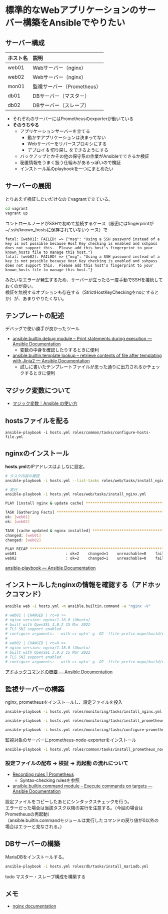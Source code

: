 # 標準的なWebアプリケーションのサーバー構築をAnsibleでやりたい

## サーバー構成

| ホスト名 | 説明         |
| :------- | :----------- |
| web01    | Webサーバー（nginx）  |
| web02    | Webサーバー（nginx）  |
| mon01    | 監視サーバー（Prometheus） |
| db01 | DBサーバー（マスター） |
| db02 | DBサーバー（スレーブ） |

- それぞれのサーバーにはPrometheusのexporterが動いている
- **そのうちやる**
  - アプリケーションサーバーを立てる
    - 動かすアプリケーションは決まってない
    - Webサーバーをリバースプロキシにする
    - デプロイ & 切り戻し をできるようにする
  - バックアップとかその他の保守系の作業がAnsibleでできるか検証
  - 秘匿情報をうまく扱う仕組みがあるっぽいので検証
  - インストール系のplaybookを一つにまとめたい

## サーバーの展開

とりあえず検証したいだけなのでvagrantで立ている。  

```bash
cd vagrant
vagrant up
```

コントロールノードがSSHで初めて接続するケース（厳密にはfingerprintが~/.ssh/known_hostsに保存されていないケース）で

```
fatal: [web01]: FAILED! => {"msg": "Using a SSH password instead of a key is not possible because Host Key checking is enabled and sshpass does not support this.  Please add this host's fingerprint to your known_hosts file to manage this host."}
fatal: [web02]: FAILED! => {"msg": "Using a SSH password instead of a key is not possible because Host Key checking is enabled and sshpass does not support this.  Please add this host's fingerprint to your known_hosts file to manage this host."}
```

みたいなエラーが発生するため、サーバーが立ったら一度手動でSSHを接続しておくのが良い。  
検証を無視するオプションも存在する（StrictHostKeyCheckingをnoにするとか）が、あまりやりたくない。  

## テンプレートの記述

デバッグで使い勝手が良かったツール

- [ansible.builtin.debug module – Print statements during execution — Ansible Documentation](https://docs.ansible.com/ansible/latest/collections/ansible/builtin/debug_module.html)
  - 変数の中身を確認したりするときに便利
- [ansible.builtin.template lookup – retrieve contents of file after templating with Jinja2 — Ansible Documentation](https://docs.ansible.com/ansible/latest/collections/ansible/builtin/template_lookup.html)
  - 試しに書いたテンプレートファイルが思った通りに出力されるかチェックするときに便利

## マジック変数について

- [マジック変数｜Ansible の使い方](https://zenn.dev/y_mrok/books/ansible-no-tsukaikata/viewer/chapter11)

## hostsファイルを配る

```
ansible-playbook -i hosts.yml roles/common/tasks/configure-hosts-file.yml
```

## nginxのインストール

**hosts.yml**のIPアドレスはよしなに設定。  

```bash
# タスク内容の確認
ansible-playbook -i hosts.yml --list-tasks roles/web/tasks/install_nginx.yml

# 実行
ansible-playbook -i hosts.yml roles/web/tasks/install_nginx.yml
```

```bash
PLAY [install nginx & update cache] ****************************************************************************************************************************************

TASK [Gathering Facts] *****************************************************************************************************************************************************
ok: [web01]
ok: [web02]

TASK [cache updated & nginx installed] *************************************************************************************************************************************
changed: [web01]
changed: [web02]

PLAY RECAP *****************************************************************************************************************************************************************
web01                      : ok=2    changed=1    unreachable=0    failed=0    skipped=0    rescued=0    ignored=0
web02                      : ok=2    changed=1    unreachable=0    failed=0    skipped=0    rescued=0    ignored=0
```

[ansible-playbook — Ansible Documentation](https://docs.ansible.com/ansible/latest/cli/ansible-playbook.html)

## インストールしたnginxの情報を確認する（アドホックコマンド）

```bash
ansible web -i hosts.yml -m ansible.builtin.command -a "nginx -V"

# web01 | CHANGED | rc=0 >>
# nginx version: nginx/1.18.0 (Ubuntu)
# built with OpenSSL 3.0.2 15 Mar 2022
# TLS SNI support enabled
# configure arguments: --with-cc-opt='-g -O2 -ffile-prefix-map=/build/nginx-d8gVax/nginx-1.18.0=. -flto=auto -ffat-lto-objects -flto=auto -ffat-lto-objects -fstack-protector-strong -Wformat -Werror=format-security -fPIC -Wdate-time -D_FORTIFY_SOURCE=2' --with-ld-opt='-Wl,-Bsymbolic-functions -flto=auto -ffat-lto-objects -flto=auto -Wl,-z,relro -Wl,-z,now -fPIC' --prefix=/usr/share/nginx --conf-path=/etc/nginx/nginx.conf --http-log-path=/var/log/nginx/access.log --error-log-path=/var/log/nginx/error.log --lock-path=/var/lock/nginx.lock --pid-path=/run/nginx.pid --modules-path=/usr/lib/nginx/modules --http-client-body-temp-path=/var/lib/nginx/body --http-fastcgi-temp-path=/var/lib/nginx/fastcgi --http-proxy-temp-path=/var/lib/nginx/proxy --http-scgi-temp-path=/var/lib/nginx/scgi --http-uwsgi-temp-path=/var/lib/nginx/uwsgi --with-compat --with-debug --with-pcre-jit --with-http_ssl_module --with-http_stub_status_module --with-http_realip_module --with-http_auth_request_module --with-http_v2_module --with-http_dav_module --with-http_slice_module --with-threads --add-dynamic-module=/build/nginx-d8gVax/nginx-1.18.0/debian/modules/http-geoip2 --with-http_addition_module --with-http_gunzip_module --with-http_gzip_static_module --with-http_sub_module
# 
# web02 | CHANGED | rc=0 >>
# nginx version: nginx/1.18.0 (Ubuntu)
# built with OpenSSL 3.0.2 15 Mar 2022
# TLS SNI support enabled
# configure arguments: --with-cc-opt='-g -O2 -ffile-prefix-map=/build/nginx-d8gVax/nginx-1.18.0=. -flto=auto -ffat-lto-objects -flto=auto -ffat-lto-objects -fstack-protector-strong -Wformat -Werror=format-security -fPIC -Wdate-time -D_FORTIFY_SOURCE=2' --with-ld-opt='-Wl,-Bsymbolic-functions -flto=auto -ffat-lto-objects -flto=auto -Wl,-z,relro -Wl,-z,now -fPIC' --prefix=/usr/share/nginx --conf-path=/etc/nginx/nginx.conf --http-log-path=/var/log/nginx/access.log --error-log-path=/var/log/nginx/error.log --lock-path=/var/lock/nginx.lock --pid-path=/run/nginx.pid --modules-path=/usr/lib/nginx/modules --http-client-body-temp-path=/var/lib/nginx/body --http-fastcgi-temp-path=/var/lib/nginx/fastcgi --http-proxy-temp-path=/var/lib/nginx/proxy --http-scgi-temp-path=/var/lib/nginx/scgi --http-uwsgi-temp-path=/var/lib/nginx/uwsgi --with-compat --with-debug --with-pcre-jit --with-http_ssl_module --with-http_stub_status_module --with-http_realip_module --with-http_auth_request_module --with-http_v2_module --with-http_dav_module --with-http_slice_module --with-threads --add-dynamic-module=/build/nginx-d8gVax/nginx-1.18.0/debian/modules/http-geoip2 --with-http_addition_module --with-http_gunzip_module --with-http_gzip_static_module --with-http_sub_module
```

[アドホックコマンドの概要 — Ansible Documentation](https://docs.ansible.com/ansible/2.9_ja/user_guide/intro_adhoc.html)

## 監視サーバーの構築

nginx, prometheusをインストールし、設定ファイルを投入

```bash
ansible-playbook -i hosts.yml roles/monitoring/tasks/install_nginx.yml

ansible-playbook -i hosts.yml roles/monitoring/tasks/install_prometheus.yml

ansible-playbook -i hosts.yml roles/monitoring/tasks/configure-prometheus.yml
```

監視対象のサーバーにprometheus-node-exporterをインストール

```bash
ansible-playbook -i hosts.yml roles/common/tasks/install_prometheus_node_exporter.yml
```

### 設定ファイルの配布 -> 検証 -> 再起動 の流れについて

- [Recording rules | Prometheus](https://prometheus.io/docs/prometheus/latest/configuration/recording_rules/#syntax-checking-rules)
  - Syntax-checking rulesを参照
- [ansible.builtin.command module – Execute commands on targets — Ansible Documentation](https://docs.ansible.com/ansible/latest/collections/ansible/builtin/command_module.html)

設定ファイルをコピーしたあとにシンタックスチェックを行う。  
エラーだった場合は当該タスク以降の実行を注意する。（今回の場合はPrometheusの再起動）  
（ansible.builtin.commandモジュールは実行したコマンドの戻り値が0以外の場合はエラーと見なされる。）  

## DBサーバーの構築

MariaDBをインストールする。

```bash
ansible-playbook -i hosts.yml roles/db/tasks/install_mariadb.yml
```

todo マスター・スレーブ構成を構築する

## メモ

- [nginx documentation](https://nginx.org/en/docs/)
